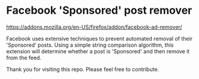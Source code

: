 # Facebook 'Sponsored' post remover
https://addons.mozilla.org/en-US/firefox/addon/facebook-ad-remover/

Facebook uses extensive techniques to prevent automated removal of their 'Sponsored' posts. Using a simple string comparison algorithm, this extension will determine whether a post is 'Sponsored' and then remove it from the feed. 

Thank you for visiting this repo. Please feel free to contribute.
